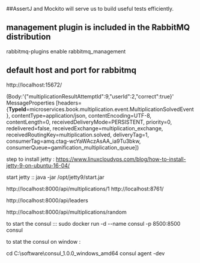 ##AssertJ and Mockito will serve us to build useful tests efficiently.

## management plugin is included in the RabbitMQ distribution

rabbitmq-plugins enable rabbitmq_management

## default host and port for rabbitmq
http://localhost:15672/


(Body:'{"multiplicationResultAttemptId":9,"userId":2,"correct":true}' MessageProperties [headers={__TypeId__=microservices.book.multiplication.event.MultiplicationSolvedEvent}, contentType=application/json, contentEncoding=UTF-8, contentLength=0, receivedDeliveryMode=PERSISTENT, priority=0, redelivered=false, receivedExchange=multiplication_exchange, receivedRoutingKey=multiplication.solved, deliveryTag=1, consumerTag=amq.ctag-wcYaWAczAsAA_ia9Tu3bkw, consumerQueue=gamification_multiplication_queue])


step to install jetty : https://www.linuxcloudvps.com/blog/how-to-install-jetty-9-on-ubuntu-16-04/

start jetty :: java -jar /opt/jetty9/start.jar

http://localhost:8000/api/multiplications/1
http://localhost:8761/


http://localhost:8000/api/leaders

http://localhost:8000/api/multiplications/random

to start the consul ::: 
sudo docker run -d --name consul -p 8500:8500 consul

to stat the consul on window :

cd C:\software\consul_1.0.0_windows_amd64
consul agent -dev



